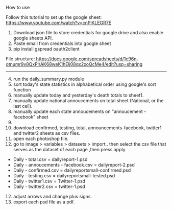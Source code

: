 How to use 

Follow this tutorial to set up the google sheet:  https://www.youtube.com/watch?v=cnPlKLEGR7E 

1) Download json file to store credentials for google drive and also enable google sheets API. 
2) Paste email from credentials into google sheet 
3) pip install gspread oauth2client

File structure: https://docs.google.com/spreadsheets/d/1c96n-otnumr9v8QxPlrAK68weK1hElj08qx2xoQcMe4/edit?usp=sharing

---

4) run the daily_summary.py  module 
5) sort today's state statistics in alphabetical order using google's sort function 
6) manually update today and yesterday's death totals to sheet1. 
7) manually update national annoucements on total sheet (National, or the last cell). 
8) manually update each state annoucements on "annoucement - facebook" sheet 
9) 
9) download confirmed, testing, total, announcements-facebook, twitter1 and twitter2 sheets as csv files. 
10) open each photoshop file. 
11) go to image > variables > datasets > import.. then select the csv file that serves as the dataset of each page ,then press apply. 

 *  Daily - total.csv = dailyreport-1.psd
 *  Daily - annoucements - facebook.csv = dailyreport-2.psd
 *  Daily - confirmed.csv = dailyreportsmall-confirmed.psd
 *  Daily - testing.csv = dailyreportsmall-tested.psd
 *  Daily - twitter1.csv = Twitter-1.psd
 *  Daily - twitter2.csv = twitter-1.psd
  
  12) adjust arrows and change plus signs. 
  13) export each psd file as a pdf. 


